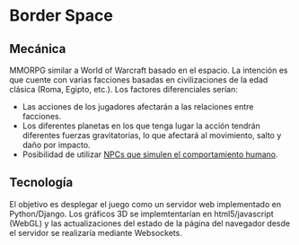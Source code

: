 # Border Space

## Mecánica

MMORPG similar a World of Warcraft basado en el espacio. La intención es que cuente con varias facciones basadas en civilizaciones de la edad clásica (Roma, Egipto, etc.). Los factores diferenciales serían:
- Las acciones de los jugadores afectarán a las relaciones entre facciones.
- Los diferentes planetas en los que tenga lugar la acción tendrán diferentes fuerzas gravitatorias, lo que afectará al movimiento, salto y daño por impacto.
- Posibilidad de utilizar [NPCs que simulen el comportamiento humano](https://github.com/Juanma-Sanchez/NPC_Test).

## Tecnología

El objetivo es desplegar el juego como un servidor web implementado en Python/Django. Los gráficos 3D se implemtentarían en html5/javascript (WebGL) y las actualizaciones del estado de la página del navegador desde el servidor se realizaría mediante Websockets.
